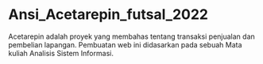 # Ansi_Acetarepin_futsal_2022
Acetarepin adalah proyek yang membahas tentang transaksi penjualan dan pembelian lapangan. Pembuatan web ini didasarkan pada sebuah Mata kuliah Analisis Sistem Informasi.
